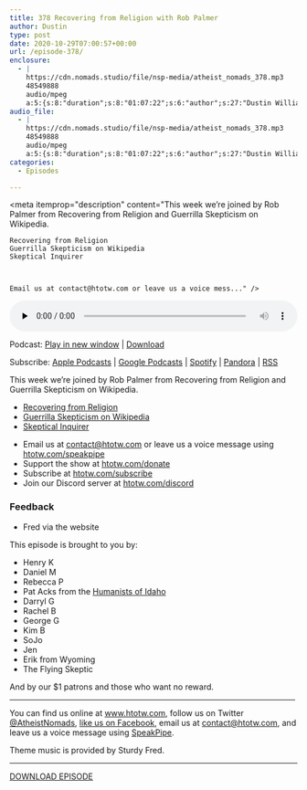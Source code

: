 ```yaml
---
title: 378 Recovering from Religion with Rob Palmer
author: Dustin
type: post
date: 2020-10-29T07:00:57+00:00
url: /episode-378/
enclosure:
  - |
    https://cdn.nomads.studio/file/nsp-media/atheist_nomads_378.mp3
    48549888
    audio/mpeg
    a:5:{s:8:"duration";s:8:"01:07:22";s:6:"author";s:27:"Dustin Williams, Rob Palmer";s:8:"explicit";s:1:"1";s:13:"episode_title";s:40:"Recovering from Religion with Rob Palmer";s:10:"episode_no";s:3:"378";}
audio_file:
  - |
    https://cdn.nomads.studio/file/nsp-media/atheist_nomads_378.mp3
    48549888
    audio/mpeg
    a:5:{s:8:"duration";s:8:"01:07:22";s:6:"author";s:27:"Dustin Williams, Rob Palmer";s:8:"explicit";s:1:"1";s:13:"episode_title";s:40:"Recovering from Religion with Rob Palmer";s:10:"episode_no";s:3:"378";}
categories:
  - Episodes

---
```

<div itemscope itemtype="http://schema.org/AudioObject">
  <meta itemprop="name" content="378 Recovering from Religion with Rob Palmer" />
  
  <meta itemprop="uploadDate" content="2020-10-29T01:00:57-06:00" />
  
  <meta itemprop="encodingFormat" content="audio/mpeg" />
  
  <meta itemprop="duration" content="PT1H07M22S" />
  
  <meta itemprop="description" content="This week we’re joined by Rob Palmer from Recovering from Religion and Guerrilla Skepticism on Wikipedia.

 	Recovering from Religion
 	Guerrilla Skepticism on Wikipedia
 	Skeptical Inquirer



 	Email us at contact@htotw.com or leave us a voice mess..." />
  
  <meta itemprop="contentUrl" content="https://dts.podtrac.com/redirect.mp3/cdn.nomads.studio/file/nsp-media/atheist_nomads_378.mp3" />
  
  <meta itemprop="contentSize" content="46.3" />
  </p> 
  
  <div class="powerpress_player" id="powerpress_player_8641">
    <audio class="wp-audio-shortcode" id="audio-4607-385" preload="none" style="width: 100%;" controls="controls"><source type="audio/mpeg" src="https://dts.podtrac.com/redirect.mp3/cdn.nomads.studio/file/nsp-media/atheist_nomads_378.mp3?_=385" /><a href="https://dts.podtrac.com/redirect.mp3/cdn.nomads.studio/file/nsp-media/atheist_nomads_378.mp3">https://dts.podtrac.com/redirect.mp3/cdn.nomads.studio/file/nsp-media/atheist_nomads_378.mp3</a></audio>
  </div>
</div>

<p class="powerpress_links powerpress_links_mp3">
  Podcast: <a href="https://dts.podtrac.com/redirect.mp3/cdn.nomads.studio/file/nsp-media/atheist_nomads_378.mp3" class="powerpress_link_pinw" target="_blank" title="Play in new window" onclick="return powerpress_pinw('https://htotw.com/?powerpress_pinw=4607-podcast');" rel="nofollow">Play in new window</a> | <a href="https://dts.podtrac.com/redirect.mp3/cdn.nomads.studio/file/nsp-media/atheist_nomads_378.mp3" class="powerpress_link_d" title="Download" rel="nofollow" download="atheist_nomads_378.mp3">Download</a>
</p>

<p class="powerpress_links powerpress_subscribe_links">
  Subscribe: <a href="https://podcasts.apple.com/us/podcast/humanists-take-on-the-world/id530050098?mt=2&ls=1" class="powerpress_link_subscribe powerpress_link_subscribe_itunes" target="_blank" title="Subscribe on Apple Podcasts" rel="nofollow">Apple Podcasts</a> | <a href="https://www.google.com/podcasts?feed=aHR0cDovL2F0aGVpc3Rub21hZHMubGlic3luLmNvbS9yc3M%3D" class="powerpress_link_subscribe powerpress_link_subscribe_googleplay" target="_blank" title="Subscribe on Google Podcasts" rel="nofollow">Google Podcasts</a> | <a href="https://open.spotify.com/show/3LzK2xZGike6Tc1GEMtMbr?si=LieN9SNuTpq96smuaUsH8A" class="powerpress_link_subscribe powerpress_link_subscribe_spotify" target="_blank" title="Subscribe on Spotify" rel="nofollow">Spotify</a> | <a href="https://www.pandora.com/podcast/atheist-nomads/PC:10122?corr=62071012&part=ug" class="powerpress_link_subscribe powerpress_link_subscribe_pandora" target="_blank" title="Subscribe on Pandora" rel="nofollow">Pandora</a> | <a href="https://htotw.com/feed/podcast/" class="powerpress_link_subscribe powerpress_link_subscribe_rss" target="_blank" title="Subscribe via RSS" rel="nofollow">RSS</a>
</p>

This week we’re joined by Rob Palmer from Recovering from Religion and Guerrilla Skepticism on Wikipedia.

  * [Recovering from Religion][1]
  * [Guerrilla Skepticism on Wikipedia][2]
  * [Skeptical Inquirer][3]

<!--more-->

  * Email us at <a href="mailto:contact@htotw.com” target=" rel="noopener noreferrer">contact@htotw.com</a> or leave us a voice message using <a href="https://htotw.com/speakpipe" target="_blank" rel="noopener noreferrer">htotw.com/speakpipe</a>
  * Support the show at <a href="https://htotw.com/donate" target="_blank" rel="payment noopener noreferrer">htotw.com/donate</a>
  * Subscribe at <a href="https://htotw.com/subscribe" target="_blank" rel="noopener noreferrer">htotw.com/subscribe</a>
  * Join our Discord server at <a href="https://htotw.com/discord" target="_blank" rel="noopener noreferrer">htotw.com/discord</a>

### Feedback

  * Fred via the website

This episode is brought to you by:

  * Henry K
  * Daniel M
  * Rebecca P
  * Pat Acks from the <a href="https://www.humanistsofidaho.org" target="_blank" rel="noopener noreferrer">Humanists of Idaho</a>
  * Darryl G
  * Rachel B
  * George G
  * Kim B
  * SoJo
  * Jen
  * Erik from Wyoming
  * The Flying Skeptic

And by our $1 patrons and those who want no reward.

<hr width="500" />

You can find us online at <a href="https://www.htotw.com/" target="_blank" rel="noopener noreferrer">www.htotw.com</a>, follow us on Twitter <a href="https://twitter.com/AtheistNomads" target="_blank" rel="noopener noreferrer">@AtheistNomads</a>, <a href="https://htotw.com/facebook" target="_blank" rel="noopener noreferrer">like us on Facebook</a>, email us at <contact@htotw.com>, and leave us a voice message using <a href="https://htotw.com/speakpipe" target="_blank" rel="noopener noreferrer">SpeakPipe</a>.

Theme music is provided by Sturdy Fred.

<hr width="”500”" />

<a href="https://traffic.libsyn.com/secure/atheistnomads/atheist_nomads_378.mp3" target="_blank" rel="noopener noreferrer">DOWNLOAD EPISODE</a>

 [1]: https://www.recoveringfromreligion.org/
 [2]: https://abouttimeproject.wordpress.com/guerrilla-skepticism-on-wikipedia/
 [3]: https://skepticalinquirer.org/